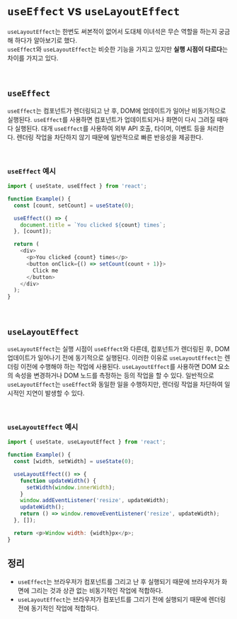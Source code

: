 # `useEffect` vs `useLayoutEffect`

`useLayoutEffect`는 한번도 써본적이 없어서 도대체 이녀석은 무슨 역할을 하는지 궁금해 하다가 알아보기로 했다.   
`useEffect`와 `useLayoutEffect`는 비슷한 기능을 가지고 있지만 **실행 시점이 다르다**는 차이를 가지고 있다.   

<br>

## `useEffect`

`useEffect`는 컴포넌트가 렌더링되고 난 후, DOM에 업데이트가 일어난 비동기적으로 실행된다. `useEffect`를 사용하면 컴포넌트가 업데이트되거나 화면이 다시 그려질 때마다 실행된다. 대개 `useEffect`를 사용하여 외부 API 호출, 타이머, 이벤트 등을 처리한다. 렌더링 작업을 차단하지 않기 때문에 일반적으로 빠른 반응성을 제공한다.

<br>

### `useEffect` 예시
```js
import { useState, useEffect } from 'react';

function Example() {
  const [count, setCount] = useState(0);

  useEffect(() => {
    document.title = `You clicked ${count} times`;
  }, [count]);

  return (
    <div>
      <p>You clicked {count} times</p>
      <button onClick={() => setCount(count + 1)}>
        Click me
      </button>
    </div>
  );
}
```

<br>

## `useLayoutEffect`
`useLayoutEffect`는 실행 시점이 `useEffect`와 다른데, 컴포넌트가 렌더링된 후, DOM 업데이트가 일어나기 전에 동기적으로 실행된다. 이러한 이유로 `useLayoutEffect`는 렌더링 이전에 수행해야 하는 작업에 사용된다. `useLayoutEffect`를 사용하면 DOM 요소의 속성을 변경하거나 DOM 노드를 측정하는 등의 작업을 할 수 있다. 일반적으로 `useLayoutEffect`는 `useEffect`와 동일한 일을 수행하지만, 렌더링 작업을 차단하여 일시적인 지연이 발생할 수 있다.

<br>

### `useLayoutEffect` 예시
```js
import { useState, useLayoutEffect } from 'react';

function Example() {
  const [width, setWidth] = useState(0);

  useLayoutEffect(() => {
    function updateWidth() {
      setWidth(window.innerWidth);
    }
    window.addEventListener('resize', updateWidth);
    updateWidth();
    return () => window.removeEventListener('resize', updateWidth);
  }, []);

  return <p>Window width: {width}px</p>;
}
```

## 정리
- `useEffect`는 브라우저가 컴포넌트를 그리고 난 후 실행되기 때문에 브라우저가 화면에 그리는 것과 상관 없는 비동기적인 작업에 적합하다.
- `useLayoutEffect`는 브라우저가 컴포넌트를 그리기 전에 실행되기 때문에 렌더링 전에 동기적인 작업에 적합하다.
